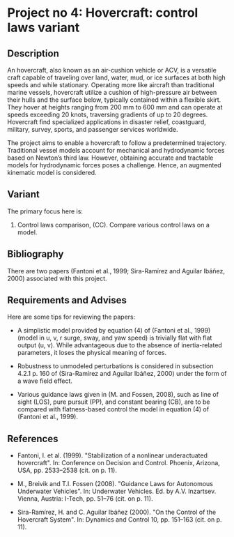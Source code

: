 # Project no 4: Hovercraft: control laws variant

## Description

An hovercraft, also known as an air-cushion vehicle or ACV, is a versatile craft capable of traveling over land, water, mud, or ice surfaces at both high speeds and while stationary. Operating more like aircraft than traditional marine vessels, hovercraft utilize a cushion of high-pressure air between their hulls and the surface below, typically contained within a flexible skirt. They hover at heights ranging from 200 mm to 600 mm and can operate at speeds exceeding 20 knots, traversing gradients of up to 20 degrees. Hovercraft find specialized applications in disaster relief, coastguard, military, survey, sports, and passenger services worldwide.

The project aims to enable a hovercraft to follow a predetermined trajectory. Traditional vessel models account for mechanical and hydrodynamic forces based on Newton’s third law. However, obtaining accurate and tractable models for hydrodynamic forces poses a challenge. Hence, an augmented kinematic model is considered.

## Variant

The primary focus here is:

1. Control laws comparison, (CC).
   Compare various control laws on a model.

## Bibliography

There are two papers (Fantoni et al., 1999; Sira-Ramírez and Aguilar Ibáñez, 2000) associated with this project.

## Requirements and Advises

Here are some tips for reviewing the papers:

- A simplistic model provided by equation (4) of (Fantoni et al., 1999) (model in u, v, r surge, sway, and yaw speed) is trivially flat with flat output (u, v). While advantageous due to the absence of inertia-related parameters, it loses the physical meaning of forces.
  
- Robustness to unmodeled perturbations is considered in subsection 4.2.1 p. 160 of (Sira-Ramírez and Aguilar Ibáñez, 2000) under the form of a wave field effect.
  
- Various guidance laws given in (M. and Fossen, 2008), such as line of sight (LOS), pure pursuit (PP), and constant bearing (CB), are to be compared with flatness-based control the model in equation (4) of (Fantoni et al., 1999).

## References

- Fantoni, I. et al. (1999). "Stabilization of a nonlinear underactuated hovercraft". In: Conference on Decision and Control. Phoenix, Arizona, USA, pp. 2533–2538 (cit. on p. 11).
  
- M., Breivik and T.I. Fossen (2008). "Guidance Laws for Autonomous Underwater Vehicles". In: Underwater Vehicles. Ed. by A.V. Inzartsev. Vienna, Austria: I-Tech, pp. 51–76 (cit. on p. 11).
  
- Sira-Ramírez, H. and C. Aguilar Ibáñez (2000). "On the Control of the Hovercraft System". In: Dynamics and Control 10, pp. 151–163 (cit. on p. 11).
